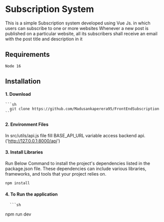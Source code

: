 # Subscription System

This is a simple Subscription system developed using Vue Js. in which users can subscribe to
one or more websites
Whenever a new post is published on a particular website, all its subscribers shall receive an email with the post
title and description in it

## Requirements
    Node 16

## Installation

#### 1. Download
    ```sh
      git clone https://github.com/Madusankaperera95/FrontEndSubscription
    ```

#### 2. Environment Files
In src/utils/api.js file fill BASE_API_URL variable access backend api.('http://127.0.0.1:8000/api')

#### 3. Install Libraries
Run Below Command to install the project's dependencies listed in the package.json file. These dependencies can include various libraries, frameworks, and tools that your project relies on.

       
```sh
npm install
```

#### 4. To Run the application

      ```sh
npm run dev
```
